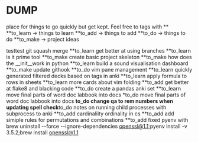 # DUMP
place for things to go quickly but get kept. 
Feel free to tags with **
**to_learn -> things to learn
**to_add -> things to add
**to_do -> things to do
**to_make -> project ideas

testtest
git squash merge **to_learn
get better at using branches **to_learn
is it prime tool **to_make
create basic project skeleton **to_make
how does the __init__work in python **to_learn
build a sound visualisation dashboard **to_make
update githook **to_do
vim pane management **to_learn
quickly generated filtered decks based on tags in anki **to_learn
apply formula to rows in sheets **to_learn
more cards about vim folding **to_add
get better at flake8 and blacking code **to_do
create a pandas anki set **to_learn
move final parts of word doc labbook into docs *to_do
move final parts of word doc labbook into docs **to_do
change qa to rem numbers when updating spell check**to_do
notes on running child processes with subprocess to anki **to_add
cardinaliity ordinality in cs **to_add
add simiple rules for permutations and combinations **to_add
fixed pyenv with brew uninstall --force --ignore-dependencies openssl@1.1;pyenv install -v 3.5.2;brew install openssl@1.1
